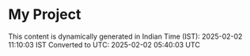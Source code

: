 # My Project

This content is dynamically generated in Indian Time (IST): 2025-02-02 11:10:03 IST
Converted to UTC: 2025-02-02 05:40:03 UTC
